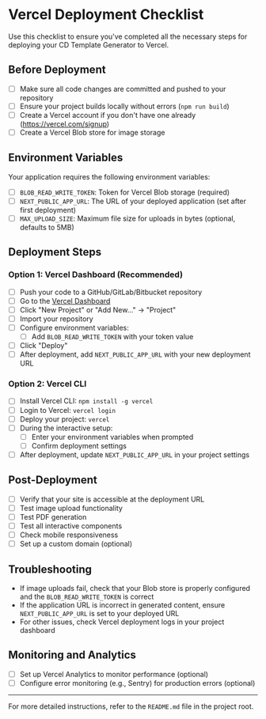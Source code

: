 # Vercel Deployment Checklist

Use this checklist to ensure you've completed all the necessary steps for deploying your CD Template Generator to Vercel.

## Before Deployment

- [ ] Make sure all code changes are committed and pushed to your repository
- [ ] Ensure your project builds locally without errors (`npm run build`)
- [ ] Create a Vercel account if you don't have one already (https://vercel.com/signup)
- [ ] Create a Vercel Blob store for image storage

## Environment Variables

Your application requires the following environment variables:

- [ ] `BLOB_READ_WRITE_TOKEN`: Token for Vercel Blob storage (required)
- [ ] `NEXT_PUBLIC_APP_URL`: The URL of your deployed application (set after first deployment)
- [ ] `MAX_UPLOAD_SIZE`: Maximum file size for uploads in bytes (optional, defaults to 5MB)

## Deployment Steps

### Option 1: Vercel Dashboard (Recommended)

- [ ] Push your code to a GitHub/GitLab/Bitbucket repository
- [ ] Go to the [Vercel Dashboard](https://vercel.com/dashboard)
- [ ] Click "New Project" or "Add New..." -> "Project"
- [ ] Import your repository
- [ ] Configure environment variables:
  - [ ] Add `BLOB_READ_WRITE_TOKEN` with your token value
- [ ] Click "Deploy"
- [ ] After deployment, add `NEXT_PUBLIC_APP_URL` with your new deployment URL

### Option 2: Vercel CLI

- [ ] Install Vercel CLI: `npm install -g vercel`
- [ ] Login to Vercel: `vercel login`
- [ ] Deploy your project: `vercel`
- [ ] During the interactive setup:
  - [ ] Enter your environment variables when prompted
  - [ ] Confirm deployment settings
- [ ] After deployment, update `NEXT_PUBLIC_APP_URL` in your project settings

## Post-Deployment

- [ ] Verify that your site is accessible at the deployment URL
- [ ] Test image upload functionality
- [ ] Test PDF generation
- [ ] Test all interactive components
- [ ] Check mobile responsiveness
- [ ] Set up a custom domain (optional)

## Troubleshooting

- If image uploads fail, check that your Blob store is properly configured and the `BLOB_READ_WRITE_TOKEN` is correct
- If the application URL is incorrect in generated content, ensure `NEXT_PUBLIC_APP_URL` is set to your deployed URL
- For other issues, check Vercel deployment logs in your project dashboard

## Monitoring and Analytics

- [ ] Set up Vercel Analytics to monitor performance (optional)
- [ ] Configure error monitoring (e.g., Sentry) for production errors (optional)

---

For more detailed instructions, refer to the `README.md` file in the project root. 